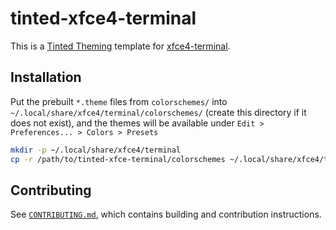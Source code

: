 # tinted-xfce4-terminal

This is a [Tinted Theming] template for [xfce4-terminal].

## Installation

Put the prebuilt `*.theme` files from `colorschemes/` into
`~/.local/share/xfce4/terminal/colorschemes/` (create this directory if
it does not exist), and the themes will be available under `Edit >
Preferences... > Colors > Presets`

```sh
mkdir -p ~/.local/share/xfce4/terminal
cp -r /path/to/tinted-xfce-terminal/colorschemes ~/.local/share/xfce4/terminal
```

## Contributing

See [`CONTRIBUTING.md`], which contains building and contribution
instructions.

[Tinted Theming]: https://github.com/tinted-theming/home
[xfce4-terminal]: https://docs.xfce.org/apps/terminal/start
[`CONTRIBUTING.md`]: CONTRIBUTING.md
